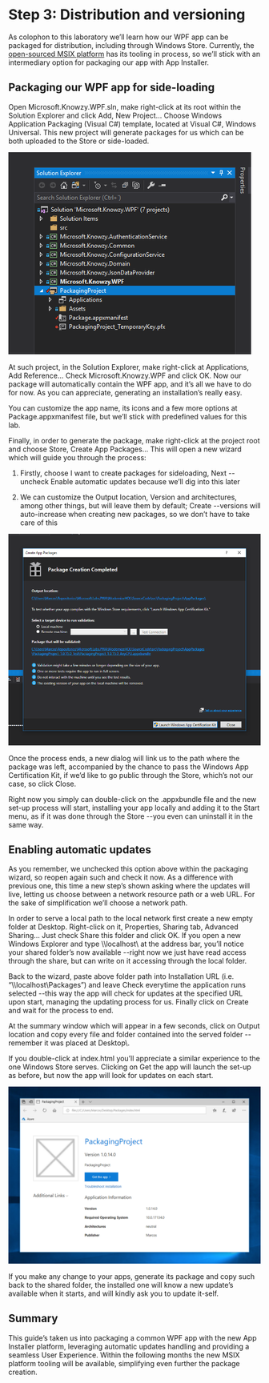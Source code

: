Step 3: Distribution and versioning
===================================

As colophon to this laboratory we’ll learn how our WPF app can be packaged for
distribution, including through Windows Store. Currently, the [open-sourced MSIX
platform](https://github.com/Microsoft/msix-packaging) has its tooling in
process, so we’ll stick with an intermediary option for packaging our app with
App Installer.

Packaging our WPF app for side-loading
--------------------------------------

Open Microsoft.Knowzy.WPF.sln, make right-click at its root within the Solution
Explorer and click Add, New Project... Choose Windows Application Packaging
(Visual C\#) template, located at Visual C\#, Windows Universal. This new
project will generate packages for us which can be both uploaded to the Store or
side-loaded.

![](../media/Picture6.png)

At such project, in the Solution Explorer, make right-click at Applications, Add
Reference... Check Microsoft.Knowzy.WPF and click OK. Now our package will
automatically contain the WPF app, and it’s all we have to do for now. As you
can appreciate, generating an installation’s really easy.

You can customize the app name, its icons and a few more options at
Package.appxmanifest file, but we’ll stick with predefined values for this lab.

Finally, in order to generate the package, make right-click at the project root
and choose Store, Create App Packages... This will open a new wizard which will
guide you through the process:

1.  Firstly, choose I want to create packages for sideloading, Next --uncheck
    Enable automatic updates because we’ll dig into this later

2.  We can customize the Output location, Version and architectures, among other
    things, but will leave them by default; Create --versions will auto-increase
    when creating new packages, so we don’t have to take care of this

![](../media/Picture7.png)

Once the process ends, a new dialog will link us to the path where the package
was left, accompanied by the chance to pass the Windows App Certification Kit,
if we’d like to go public through the Store, which’s not our case, so click
Close.

Right now you simply can double-click on the .appxbundle file and the new set-up
process will start, installing your app locally and adding it to the Start menu,
as if it was done through the Store --you even can uninstall it in the same way.

Enabling automatic updates
--------------------------

As you remember, we unchecked this option above within the packaging wizard, so
reopen again such and check it now. As a difference with previous one, this time
a new step’s shown asking where the updates will live, letting us choose between
a network resource path or a web URL. For the sake of simplification we’ll
choose a network path.

In order to serve a local path to the local network first create a new empty
folder at Desktop. Right-click on it, Properties, Sharing tab, Advanced
Sharing... Just check Share this folder and click OK. If you open a new Windows
Explorer and type \\\\localhost\\ at the address bar, you’ll notice your shared
folder’s now available --right now we just have read access through the share,
but can write on it accessing through the local folder.

Back to the wizard, paste above folder path into Installation URL (i.e.
“\\\\localhost\\Packages”) and leave Check everytime the application runs
selected --this way the app will check for updates at the specified URL upon
start, managing the updating process for us. Finally click on Create and wait
for the process to end.

At the summary window which will appear in a few seconds, click on Output
location and copy every file and folder contained into the served folder
--remember it was placed at Desktop\\.

If you double-click at index.html you’ll appreciate a similar experience to the
one Windows Store serves. Clicking on Get the app will launch the set-up as
before, but now the app will look for updates on each start.

![](../media/Picture8.png)

If you make any change to your apps, generate its package and copy such back to
the shared folder, the installed one will know a new update’s available when it
starts, and will kindly ask you to update it-self.

Summary
-------

This guide’s taken us into packaging a common WPF app with the new App Installer
platform, leveraging automatic updates handling and providing a seamless User
Experience. Within the following months the new MSIX platform tooling will be
available, simplifying even further the package creation.
